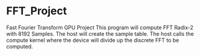 # FFT_Project
Fast Fourier Transform GPU Project
This program will compute FFT Radix-2 with 8192 Samples. The host will create the sample table. The host calls the compute kernel where the device will divide up the discrete FFT to be computed.
